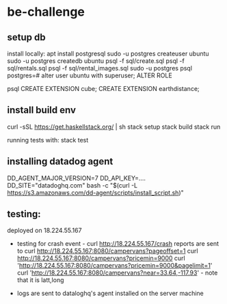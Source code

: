 # be-challenge
## setup db
install locally:
apt install postgresql
sudo -u postgres createuser ubuntu
sudo -u postgres createdb ubuntu
psql -f sql/create.sql
psql -f sql/rentals.sql
psql -f sql/rental_images.sql
sudo -u postgres psql
postgres=# alter user ubuntu with superuser;
ALTER ROLE

psql
CREATE EXTENSION cube;
CREATE EXTENSION earthdistance;


## install build env
curl -sSL https://get.haskellstack.org/ | sh
stack setup
stack build
stack run

running tests with:
stack test

## installing datadog agent
DD_AGENT_MAJOR_VERSION=7 DD_API_KEY=.... DD_SITE="datadoghq.com" bash -c "$(curl -L https://s3.amazonaws.com/dd-agent/scripts/install_script.sh)"

## testing:

deployed on 18.224.55.167

* testing for crash event - curl http://18.224.55.167/crash
  reports are sent to
curl http://18.224.55.167:8080/campervans?pageoffset=1
curl http://18.224.55.167:8080/campervans?pricemin=9000
curl 'http://18.224.55.167:8080/campervans?pricemin=9000&pagelimit=1'
curl 'http://18.224.55.167:8080/campervans?near=33.64,-117.93' - note that it is latt,long


* logs are sent to dataloghq's agent installed on the server machine